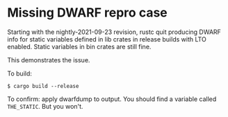 # Missing DWARF repro case

Starting with the nightly-2021-09-23 revision, rustc quit producing DWARF info
for static variables defined in lib crates in release builds with LTO enabled.
Static variables in bin crates are still fine.

This demonstrates the issue.

To build:

```
$ cargo build --release
```

To confirm: apply dwarfdump to output. You should find a variable called
`THE_STATIC`. But you won't.
